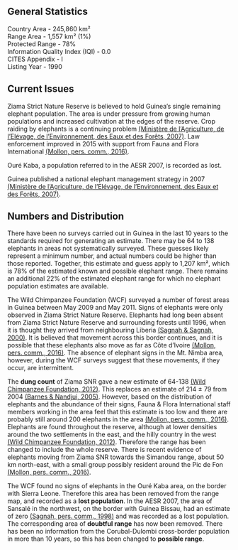 ## General Statistics

Country Area - 245,860 km²<br />
Range Area - 1,557 km² (1%)<br />
Protected Range - 78%<br />
Information Quality Index (IQI) - 0.0<br />
CITES Appendix - I<br />
Listing Year -  1990

## Current Issues

Ziama Strict Nature Reserve is believed to hold Guinea’s single remaining elephant population. The area is under pressure from growing human populations and increased cultivation at the edges of the reserve. Crop raiding by elephants is a continuing problem [(Ministère de l’Agriculture, de l’Elévage, de l’Environnement, des Eaux et des Forêts, 2007)](/references#m). Law enforcement improved in 2015 with support from Fauna and Flora International [(Mollon, pers. comm., 2016)](/references#m).

Ouré Kaba, a population referred to in the AESR 2007, is recorded as lost.

Guinea published a national elephant management strategy in 2007 [(Ministère de l’Agriculture, de l’Elévage, de l’Environnement, des Eaux et des Forêts, 2007)](/references#m).

## Numbers and Distribution

There have been no surveys carried out in Guinea in the last 10 years to the standards required for generating an estimate. There may be 64 to 138 elephants in areas not systematically surveyed. These guesses likely represent a minimum number, and actual numbers could be higher than those reported. Together, this estimate and guess apply to 1,207 km², which is 78% of the estimated known and possible elephant range. There remains an additional 22% of the estimated elephant range for which no elephant population estimates are available.

The Wild Chimpanzee Foundation (WCF) surveyed a number of forest areas in Guinea between May 2009 and May 2011. Signs of elephants were only observed in Ziama Strict Nature Reserve. Elephants had long been absent from Ziama Strict Nature Reserve and surrounding forests until 1996, when it is thought they arrived from neighbouring Liberia [(Sagnah & Sagnah, 2000)](/references#s). It is believed that movement across this border continues, and it is possible that these elephants also move as far as Côte d’Ivoire [(Mollon, pers. comm., 2016)](/references#m). The absence of elephant signs in the Mt. Nimba area, however, during the WCF surveys suggest that these movements, if they occur, are intermittent. 

The **dung count** of Ziama SNR gave a new estimate of 64-138 [(Wild Chimpanzee Foundation, 2012)](/references#w). This replaces an estimate of 214 ± 79 from 2004 [(Barnes & Nandjui, 2005)](/references#b). However, based on the distribution of elephants and the abundance of their signs, Fauna & Flora International staff members working in the area feel that this estimate is too low and there are probably still around 200 elephants in the area [(Mollon, pers. comm., 2016)](/references#m). Elephants are found throughout the reserve, although at lower densities around the two settlements in the east, and the hilly country in the west [(Wild Chimpanzee Foundation, 2012)](/references#w). Therefore the range has been changed to include the whole reserve. There is recent evidence of elephants moving from Ziama SNR towards the Simandou range, about 50 km north-east, with a small group possibly resident around the Pic de Fon [(Mollon, pers. comm., 2016)](/references#m).

The WCF found no signs of elephants in the Ouré Kaba area, on the border with Sierra Leone. Therefore this area has been removed from the range map, and recorded as a **lost population**. In the AESR 2007, the area of Sansalé in the northwest, on the border with Guinea Bissau, had an estimate of zero [(Sagnah, pers. comm., 1998)](/references#s) and was recorded as a lost population. The corresponding area of **doubtful range** has now been removed. There has been no information from the Corubal-Dulombi cross-border population in more than 10 years, so this has been changed to **possible range**.
